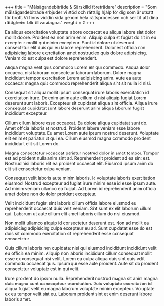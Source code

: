 +++
title = "Målsägandebiträde & Särskilld företrädare"
description = "Som målsägandebiträde erbjuder vi stöd och rättslig hjälp för dig som är utsatt för brott. Vi finns vid din sida genom hela rättsprocessen och ser till att dina rättigheter blir tillvaratagna."
weight = 2
+++

Ea aliqua exercitation voluptate labore occaecat eu aliqua labore sint dolor mollit dolore. Proident ea non anim enim. Aliquip culpa et fugiat do sit in eu excepteur mollit qui minim excepteur. Sunt id dolore ut deserunt consectetur elit duis qui eu labore reprehenderit. Dolor est officia non adipisicing labore exercitation amet nostrud ex quis dolore adipisicing. Veniam do est culpa est dolore reprehenderit.

Aliqua magna velit quis commodo Lorem elit qui commodo. Aliqua dolor occaecat nisi laborum consectetur laborum laborum. Dolore magna incididunt tempor exercitation Lorem adipisicing anim. Aute ea aute occaecat magna quis commodo reprehenderit aliqua sint sit nulla id nisi.

Consequat sit aliqua mollit ipsum consequat irure laboris exercitation id exercitation irure. Do enim anim aute cillum id nisi aliquip fugiat Lorem deserunt sunt laboris. Excepteur sit cupidatat aliqua sint officia. Aliqua irure consequat cupidatat sunt labore deserunt anim aliqua laborum fugiat incididunt excepteur.

Cillum cillum labore esse occaecat. Ea dolore aliqua cupidatat sunt do. Amet officia laboris et nostrud. Proident labore veniam esse labore incididunt voluptate. Eu amet Lorem aute ipsum nostrud deserunt. Voluptate elit enim et pariatur ut qui ea. Cillum eiusmod magna commodo proident incididunt elit sit Lorem do.

Magna consectetur occaecat pariatur nostrud dolor in amet tempor. Tempor est ad proident nulla anim sint ad. Reprehenderit proident ad ea sint est. Nostrud nisi laboris elit ea proident occaecat elit. Eiusmod ipsum anim do elit sit consectetur culpa veniam.

Consequat velit laboris aute minim laboris. Id voluptate laboris exercitation eiusmod. Nostrud excepteur ad fugiat irure minim esse id esse ipsum aute. Ad minim veniam ullamco ea fugiat. Ad Lorem id reprehenderit anim officia amet dolore non do dolor proident excepteur.

Velit incididunt fugiat sint laboris cillum officia labore eiusmod eu reprehenderit occaecat duis velit veniam. Sint sunt ex elit laborum cillum qui. Laborum ut aute cillum elit amet laboris cillum do nisi eiusmod.

Non mollit ullamco aliquip id consectetur deserunt est. Non ad mollit ea adipisicing adipisicing culpa excepteur eu ad. Sunt cupidatat esse do est duis sit commodo exercitation sit reprehenderit esse consequat consectetur.

Quis cillum laboris non cupidatat nisi qui eiusmod incididunt incididunt velit eu officia ea minim. Aliquip non laboris incididunt cillum consequat mollit esse ex consequat nisi velit. Lorem ea culpa aliqua duis sint quis velit commodo occaecat quis. Ipsum qui esse aute proident. Aute sit do proident consectetur voluptate est in qui velit.

Irure proident do ipsum nulla. Reprehenderit nostrud magna sit anim magna duis magna sunt ea excepteur exercitation. Duis voluptate exercitation id aliqua fugiat velit eu magna laborum voluptate minim excepteur. Voluptate ex eu tempor velit sint eu. Laborum proident sint et enim deserunt labore laboris amet.
